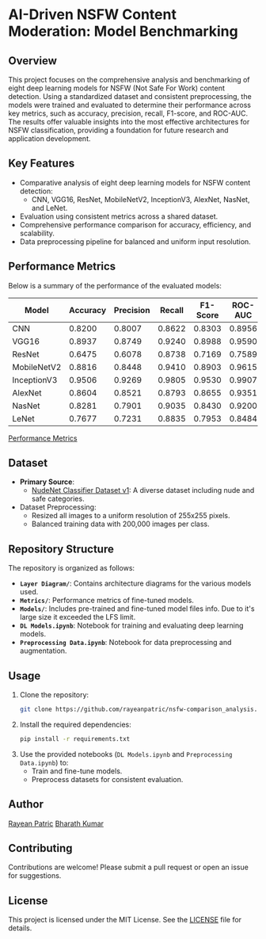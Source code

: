 # AI-Driven NSFW Content Moderation: Model Benchmarking

## Overview
This project focuses on the comprehensive analysis and benchmarking of eight deep learning models for NSFW (Not Safe For Work) content detection. Using a standardized dataset and consistent preprocessing, the models were trained and evaluated to determine their performance across key metrics, such as accuracy, precision, recall, F1-score, and ROC-AUC. The results offer valuable insights into the most effective architectures for NSFW classification, providing a foundation for future research and application development.

## Key Features
- Comparative analysis of eight deep learning models for NSFW content detection:
  - CNN, VGG16, ResNet, MobileNetV2, InceptionV3, AlexNet, NasNet, and LeNet.
- Evaluation using consistent metrics across a shared dataset.
- Comprehensive performance comparison for accuracy, efficiency, and scalability.
- Data preprocessing pipeline for balanced and uniform input resolution.

## Performance Metrics
Below is a summary of the performance of the evaluated models:

| **Model**       | **Accuracy** | **Precision** | **Recall** | **F1-Score** | **ROC-AUC** |
|------------------|-------------|---------------|------------|--------------|-------------|
| CNN              | 0.8200      | 0.8007        | 0.8622     | 0.8303       | 0.8956      |
| VGG16            | 0.8937      | 0.8749        | 0.9240     | 0.8988       | 0.9590      |
| ResNet           | 0.6475      | 0.6078        | 0.8738     | 0.7169       | 0.7589      |
| MobileNetV2      | 0.8816      | 0.8448        | 0.9410     | 0.8903       | 0.9615      |
| InceptionV3      | 0.9506      | 0.9269        | 0.9805     | 0.9530       | 0.9907      |
| AlexNet          | 0.8604      | 0.8521        | 0.8793     | 0.8655       | 0.9351      |
| NasNet           | 0.8281      | 0.7901        | 0.9035     | 0.8430       | 0.9200      |
| LeNet            | 0.7677      | 0.7231        | 0.8835     | 0.7953       | 0.8484      |

[Performance Metrics](performance_metrics) 

## Dataset
- **Primary Source**:
  - [NudeNet Classifier Dataset v1](https://archive.org/details/NudeNet_classifier_dataset_v1): A diverse dataset including nude and safe categories.
- Dataset Preprocessing:
  - Resized all images to a uniform resolution of 255x255 pixels.
  - Balanced training data with 200,000 images per class.

## Repository Structure
The repository is organized as follows:
- **`Layer Diagram/`**: Contains architecture diagrams for the various models used.
- **`Metrics/`**: Performance metrics of fine-tuned models.
- **`Models/`**: Includes pre-trained and fine-tuned model files info. Due to it's large size it exceeded the LFS limit.
- **`DL Models.ipynb`**: Notebook for training and evaluating deep learning models.
- **`Preprocessing Data.ipynb`**: Notebook for data preprocessing and augmentation.

## Usage
1. Clone the repository:
   ```bash
   git clone https://github.com/rayeanpatric/nsfw-comparison_analysis.git
   ```
2. Install the required dependencies:
   ```bash
   pip install -r requirements.txt
   ```
3. Use the provided notebooks (`DL Models.ipynb` and `Preprocessing Data.ipynb`) to:
   - Train and fine-tune models.
   - Preprocess datasets for consistent evaluation.

<!--## Research Paper
For detailed insights, please refer to the accompanying research paper:
[NSFW Content Moderation: Benchmarking Deep Learning Models](link-to-your-paper)-->

## Author
[Rayean Patric](https://www.linkedin.com/in/rayeanpatric/)
[Bharath Kumar](https://www.linkedin.com/in/bharath-kumar-k-75219721b)

## Contributing
Contributions are welcome! Please submit a pull request or open an issue for suggestions.

## License
This project is licensed under the MIT License. See the [LICENSE](LICENSE) file for details.

